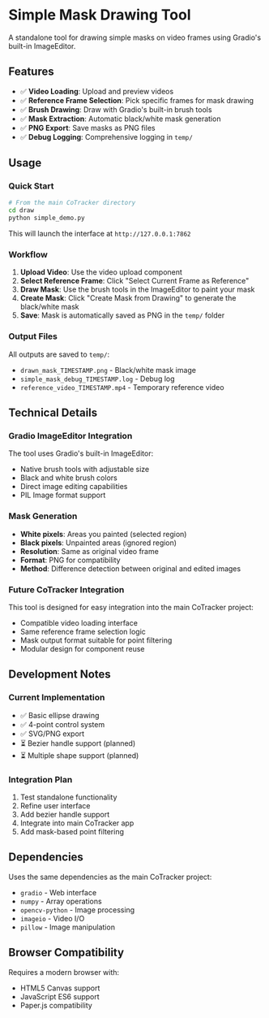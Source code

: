 # Simple Mask Drawing Tool

A standalone tool for drawing simple masks on video frames using Gradio's built-in ImageEditor.

## Features

- ✅ **Video Loading**: Upload and preview videos
- ✅ **Reference Frame Selection**: Pick specific frames for mask drawing
- ✅ **Brush Drawing**: Draw with Gradio's built-in brush tools
- ✅ **Mask Extraction**: Automatic black/white mask generation
- ✅ **PNG Export**: Save masks as PNG files
- ✅ **Debug Logging**: Comprehensive logging in `temp/`

## Usage

### Quick Start

```bash
# From the main CoTracker directory
cd draw
python simple_demo.py
```

This will launch the interface at `http://127.0.0.1:7862`

### Workflow

1. **Upload Video**: Use the video upload component
2. **Select Reference Frame**: Click "Select Current Frame as Reference" 
3. **Draw Mask**: Use the brush tools in the ImageEditor to paint your mask
4. **Create Mask**: Click "Create Mask from Drawing" to generate the black/white mask
5. **Save**: Mask is automatically saved as PNG in the `temp/` folder

### Output Files

All outputs are saved to `temp/`:
- `drawn_mask_TIMESTAMP.png` - Black/white mask image  
- `simple_mask_debug_TIMESTAMP.log` - Debug log
- `reference_video_TIMESTAMP.mp4` - Temporary reference video

## Technical Details

### Gradio ImageEditor Integration

The tool uses Gradio's built-in ImageEditor:
- Native brush tools with adjustable size
- Black and white brush colors
- Direct image editing capabilities
- PIL Image format support

### Mask Generation

- **White pixels**: Areas you painted (selected region)  
- **Black pixels**: Unpainted areas (ignored region)
- **Resolution**: Same as original video frame
- **Format**: PNG for compatibility
- **Method**: Difference detection between original and edited images

### Future CoTracker Integration

This tool is designed for easy integration into the main CoTracker project:
- Compatible video loading interface
- Same reference frame selection logic
- Mask output format suitable for point filtering
- Modular design for component reuse

## Development Notes

### Current Implementation

- ✅ Basic ellipse drawing
- ✅ 4-point control system
- ✅ SVG/PNG export
- ⏳ Bezier handle support (planned)
- ⏳ Multiple shape support (planned)

### Integration Plan

1. Test standalone functionality
2. Refine user interface
3. Add bezier handle support
4. Integrate into main CoTracker app
5. Add mask-based point filtering

## Dependencies

Uses the same dependencies as the main CoTracker project:
- `gradio` - Web interface
- `numpy` - Array operations
- `opencv-python` - Image processing
- `imageio` - Video I/O
- `pillow` - Image manipulation

## Browser Compatibility

Requires a modern browser with:
- HTML5 Canvas support
- JavaScript ES6 support
- Paper.js compatibility
